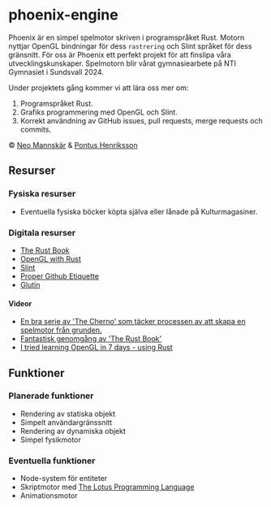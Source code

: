 # phoenix-engine

Phoenix är en simpel spelmotor skriven i programspråket Rust. Motorn nyttjar OpenGL bindningar för dess `rastrering` och Slint språket för dess gränsnitt. För oss är Phoenix ett perfekt projekt för att finslipa våra utvecklingskunskaper. Spelmotorn blir vårat gymnasiearbete på NTI Gymnasiet i Sundsvall 2024.

Under projektets gång kommer vi att lära oss mer om:

1. Programspråket Rust.
2. Grafiks programmering med OpenGL och Slint.
3. Korrekt användning av GitHub issues, pull requests, merge requests och commits.

:copyright: [Neo Mannskär](https://github.com/neomannskar) & [Pontus Henriksson](https://github.com/pontushenriksson)

## Resurser

### Fysiska resurser

- Eventuella fysiska böcker köpta själva eller lånade på Kulturmagasiner.

### Digitala resurser

* [The Rust Book](https://doc.rust-lang.org/book/)
* [OpenGL with Rust](https://rust-tutorials.github.io/learn-opengl/)
* [Slint](https://releases.slint.dev/)
* [Proper Github Etiquette](https://betterprogramming.pub/git-workflow-etiquette-f22d96b8b0b8)
* [Glutin](https://github.com/rust-windowing/glutin)

#### Videor

* [En bra serie av 'The Cherno' som täcker processen av att skapa en spelmotor från grunden.](https://youtube.com/playlist?list=PLlrATfBNZ98dC-V-N3m0Go4deliWHPFwT&si=VCfmACkznrGt7yWt)
* [Fantastisk genomgång av 'The Rust Book'](https://youtube.com/playlist?list=PLai5B987bZ9CoVR-QEIN9foz4QCJ0H2Y8&si=6F9_wdnwF-yI-e8B)
* [I tried learning OpenGL in 7 days - using Rust](https://www.youtube.com/watch?v=KEQIWqSq42k)

## Funktioner

### Planerade funktioner

* Rendering av statiska objekt
* Simpelt användargränssnitt
* Rendering av dynamiska objekt
* Simpel fysikmotor

### Eventuella funktioner

* Node-system för entiteter
* Skriptmotor med [The Lotus Programming Language](https://github.com/totem-studios/lotus)
* Animationsmotor
